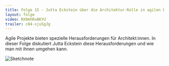 ```yaml
---
title: Folge 15 - Jutta Eckstein über die Architektur-Rolle in agilen Projekten
layout: folge
video: RX8mhRxBKYU
trailer: c84-sjuSgJg
---
```


Agile Projekte bieten spezielle Herausforderungen für
Architekt:innen. In dieser Folge diskutiert Jutta Eckstein diese
Herausforderungen und wie man mit ihnen umgehen kann.

![Sketchnote](folge15.jpg "Sketchnote")
